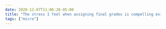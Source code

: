 ```yaml
---
date: 2020-12-07T11:06:20-05:00
title: "The stress I feel when assigning final grades is compelling evidence that I would never make it as a judge."
tags: ["micro"]
---
```

